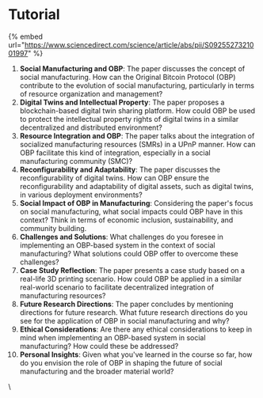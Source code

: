 # Tutorial

{% embed url="https://www.sciencedirect.com/science/article/abs/pii/S0925527321001997" %}

1. **Social Manufacturing and OBP**: The paper discusses the concept of social manufacturing. How can the Original Bitcoin Protocol (OBP) contribute to the evolution of social manufacturing, particularly in terms of resource organization and management?
2. **Digital Twins and Intellectual Property**: The paper proposes a blockchain-based digital twin sharing platform. How could OBP be used to protect the intellectual property rights of digital twins in a similar decentralized and distributed environment?
3. **Resource Integration and OBP**: The paper talks about the integration of socialized manufacturing resources (SMRs) in a UPnP manner. How can OBP facilitate this kind of integration, especially in a social manufacturing community (SMC)?
4. **Reconfigurability and Adaptability**: The paper discusses the reconfigurability of digital twins. How can OBP ensure the reconfigurability and adaptability of digital assets, such as digital twins, in various deployment environments?
5. **Social Impact of OBP in Manufacturing**: Considering the paper's focus on social manufacturing, what social impacts could OBP have in this context? Think in terms of economic inclusion, sustainability, and community building.
6. **Challenges and Solutions**: What challenges do you foresee in implementing an OBP-based system in the context of social manufacturing? What solutions could OBP offer to overcome these challenges?
7. **Case Study Reflection**: The paper presents a case study based on a real-life 3D printing scenario. How could OBP be applied in a similar real-world scenario to facilitate decentralized integration of manufacturing resources?
8. **Future Research Directions**: The paper concludes by mentioning directions for future research. What future research directions do you see for the application of OBP in social manufacturing and why?
9. **Ethical Considerations**: Are there any ethical considerations to keep in mind when implementing an OBP-based system in social manufacturing? How could these be addressed?
10. **Personal Insights**: Given what you've learned in the course so far, how do you envision the role of OBP in shaping the future of social manufacturing and the broader material world?



\
